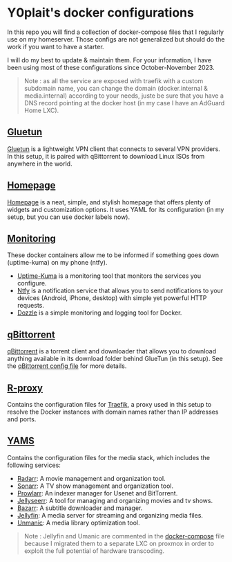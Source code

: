 # Y0plait's docker configurations

In this repo you will find a collection of docker-compose files that I regularly use on my homeserver. Those configs are not generalized but should do the work if you want to have a starter.

I will do my best to update & maintain them. For your information, I have been using most of these configurations since October-November 2023.

> Note : as all the service are exposed with traefik with a custom subdomain name, you can change the domain (docker.internal & media.internal) according to your needs, juste be sure that you have a DNS record pointing at the docker host (in my case I have an AdGuard Home LXC).

## [Gluetun](./gluetun/)

[Gluetun](https://hub.docker.com/r/qmcgaw/gluetun) is a lightweight VPN client that connects to several VPN providers. In this setup, it is paired with qBittorrent to download Linux ISOs from anywhere in the world.

## [Homepage](./homepage/)

[Homepage](https://gethomepage.dev/latest/) is a neat, simple, and stylish homepage that offers plenty of widgets and customization options. It uses YAML for its configuration (in my setup, but you can use docker labels now).

## [Monitoring](./monitoring/)

These docker containers allow me to be informed if something goes down (uptime-kuma) on my phone (ntfy).

- [Uptime-Kuma](https://uptime.kuma.pet/) is a monitoring tool that monitors the services you configure.
- [Ntfy](https://ntfy.sh/) is a notification service that allows you to send notifications to your devices (Android, iPhone, desktop) with simple yet powerful HTTP requests.
- [Dozzle](https://dozzle.dev/) is a simple monitoring and logging tool for Docker.

## [qBittorrent](./qbittorrent/)

[qBittorrent]() is a torrent client and downloader that allows you to download anything available in its download folder behind GlueTun (in this setup). See the [qBittorrent config file](./qbittorrent/docker-compose.yml) for more details.

## [R-proxy](./r-proxy/)

Contains the configuration files for [Traefik](https://doc.traefik.io/traefik/), a proxy used in this setup to resolve the Docker instances with domain names rather than IP addresses and ports.

## [YAMS](./yams/)

Contains the configuration files for the media stack, which includes the following services:

- [Radarr](https://radarr.video/): A movie management and organization tool.
- [Sonarr](https://sonarr.tv/): A TV show management and organization tool.
- [Prowlarr](https://prowlarr.com/): An indexer manager for Usenet and BitTorrent.
- [Jellyseerr](https://github.com/Fallenbagel/jellyseerr): A tool for managing and organizing movies and tv shows.
- [Bazarr](https://www.bazarr.media/): A subtitle downloader and manager.
- [Jellyfin](https://jellyfin.org): A media server for streaming and organizing media files.
- [Unmanic](https://docs.unmanic.app/): A media library optimization tool.

> Note : Jellyfin and Umanic are commented in the [docker-compose](./yams/docker-compose.yml) file because I migrated them to a separate LXC on proxmox in order to exploit the full potential of hardware transcoding.
